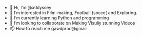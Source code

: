 - 👋 Hi, I’m @a0dyssey
- 👀 I’m interested in Film-making, Football )socce( and Exploring.
- 🌱 I’m currently learning Python and programming
- 💞️ I’m looking to collaborate on Making Visuliy stunning Videos
- 📫 How to reach me gawdprod@gmail

<!---
Its a0dyssey
--->
